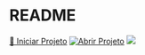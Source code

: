 # README
[🚀 Iniciar Projeto](https://github.com/seu-repo)
[![Abrir Projeto](https://img.shields.io/badge/Abrir-Projeto-blue?style=for-the-badge)](https://github.com/seu-repo)
<a href="https://github.com/seu-repo">
  <img src="https://img.shields.io/badge/Abrir%20Projeto-blue?style=for-the-badge"/>
</a>
